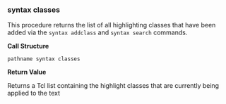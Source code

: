 ### syntax classes

This procedure returns the list of all highlighting classes that have been added via the `syntax addclass` and `syntax search` commands.

**Call Structure**

`pathname syntax classes`

**Return Value**

Returns a Tcl list containing the highlight classes that are currently being applied to the text
